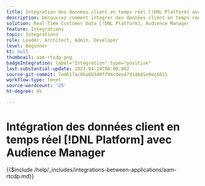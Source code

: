 ```yaml
---
title: Intégration des données client en temps réel [!DNL Platform] avec Audience Manager
description: Découvrez comment intégrer des données client en temps réel [!DNL Platform] par Audience Manager.
solution: Real-Time Customer Data [!DNL Platform], Audience Manager
feature: Integrations
topic: Integrations
role: Leader, Architect, Admin, Developer
level: Beginner
kt: null
thumbnail: aam-rtcdp.png
badgeIntegration: label="Intégration" type="positive"
last-substantial-update: 2023-04-14T00:00:00Z
source-git-commit: 7ed617ac0ba6b340ff94cdee47914645e0ec6615
workflow-type: tm+mt
source-wordcount: '25'
ht-degree: 4%

---
```



# Intégration des données client en temps réel [!DNL Platform] avec Audience Manager

{{$include /help/_includes/integrations-between-applications/aam-rtcdp.md}}
